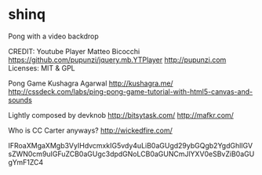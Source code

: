 shinq
=====

Pong with a video backdrop

CREDIT:
Youtube Player
	Matteo Bicocchi
		https://github.com/pupunzi/jquery.mb.YTPlayer
		http://pupunzi.com
	Licenses: MIT & GPL

Pong Game
	Kushagra Agarwal
		http://kushagra.me/ 
		http://cssdeck.com/labs/ping-pong-game-tutorial-with-html5-canvas-and-sounds

Lightly composed by
	devknob
		http://bitsytask.com/
		http://mafkr.com/
		
Who is CC Carter anyways?
	http://wickedfire.com/
	
IFRoaXMgaXMgb3VyIHdvcmxkIG5vdy4uLiB0aGUgd29ybGQgb2YgdGhlIGVsZWN0cm9uIGFuZCB0aGUgc3dpdGNoLCB0aGUNCmJlYXV0eSBvZiB0aGUgYmF1ZC4
